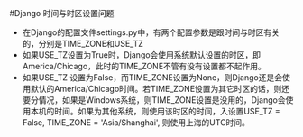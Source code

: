 #Django 时间与时区设置问题

- 在Django的配置文件settings.py中，有两个配置参数是跟时间与时区有关的，分别是TIME_ZONE和USE_TZ
- 如果USE_TZ设置为True时，Django会使用系统默认设置的时区，即America/Chicago，此时的TIME_ZONE不管有没有设置都不起作用。
- 如果USE_TZ 设置为False，而TIME_ZONE设置为None，则Django还是会使用默认的America/Chicago时间。若TIME_ZONE设置为其它时区的话，则还要分情况，如果是Windows系统，则TIME_ZONE设置是没用的，Django会使用本机的时间。如果为其他系统，则使用该时区的时间，入设置USE_TZ = False, TIME_ZONE = 'Asia/Shanghai', 则使用上海的UTC时间。